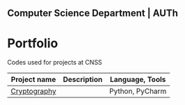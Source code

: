 <!-- PROJECT LOGO -->
<br />
<p align="center">

## Computer Science Department | AUTh 
  


# Portfolio
Codes used for projects at CNSS

Project name | Description |Language, Tools
------------- |  ------------ |  ------------
[Cryptography](https://github.com/sskrs/cnss/tree/master/Cryptography) ||  Python, PyCharm

</p>
